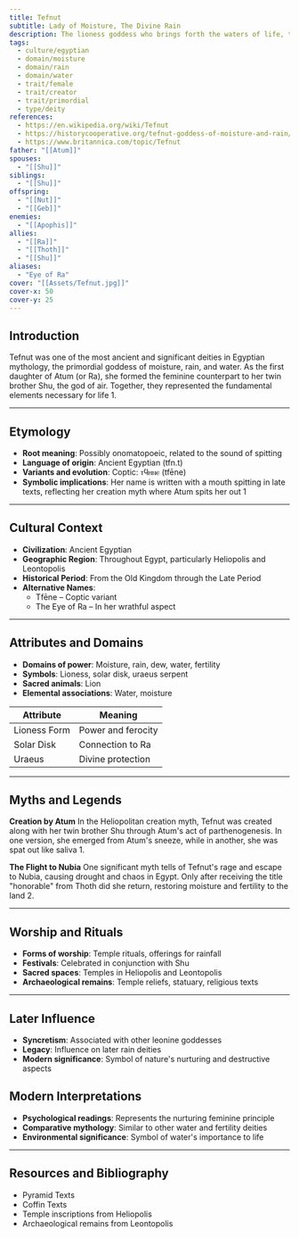 ```yaml
---
title: Tefnut
subtitle: Lady of Moisture, The Divine Rain
description: The lioness goddess who brings forth the waters of life, twin to the air god Shu and daughter of the sun itself
tags:
  - culture/egyptian
  - domain/moisture
  - domain/rain
  - domain/water
  - trait/female
  - trait/creator
  - trait/primordial
  - type/deity
references:
  - https://en.wikipedia.org/wiki/Tefnut
  - https://historycooperative.org/tefnut-goddess-of-moisture-and-rain/
  - https://www.britannica.com/topic/Tefnut
father: "[[Atum]]"
spouses:
  - "[[Shu]]"
siblings:
  - "[[Shu]]"
offspring:
  - "[[Nut]]"
  - "[[Geb]]"
enemies:
  - "[[Apophis]]"
allies:
  - "[[Ra]]"
  - "[[Thoth]]"
  - "[[Shu]]"
aliases:
  - "Eye of Ra"
cover: "[[Assets/Tefnut.jpg]]"
cover-x: 50
cover-y: 25
---
```

##  Introduction
Tefnut was one of the most ancient and significant deities in Egyptian mythology, the primordial goddess of moisture, rain, and water. As the first daughter of Atum (or Ra), she formed the feminine counterpart to her twin brother Shu, the god of air. Together, they represented the fundamental elements necessary for life <mcreference link="https://en.wikipedia.org/wiki/Tefnut" index="1">1</mcreference>.

---

## Etymology

- **Root meaning**: Possibly onomatopoeic, related to the sound of spitting
- **Language of origin**: Ancient Egyptian (tfn.t)
- **Variants and evolution**: Coptic: ⲧϥⲏⲛⲉ (tfēne)
- **Symbolic implications**: Her name is written with a mouth spitting in late texts, reflecting her creation myth where Atum spits her out <mcreference link="https://en.wikipedia.org/wiki/Tefnut" index="1">1</mcreference>

---

##  Cultural Context

- **Civilization**: Ancient Egyptian
- **Geographic Region**: Throughout Egypt, particularly Heliopolis and Leontopolis
- **Historical Period**: From the Old Kingdom through the Late Period
- **Alternative Names**:
  - Tfēne – Coptic variant
  - The Eye of Ra – In her wrathful aspect

---

## Attributes and Domains

- **Domains of power**: Moisture, rain, dew, water, fertility
- **Symbols**: Lioness, solar disk, uraeus serpent
- **Sacred animals**: Lion
- **Elemental associations**: Water, moisture

| Attribute | Meaning |
|-----------|----------|
| Lioness Form | Power and ferocity |
| Solar Disk | Connection to Ra |
| Uraeus | Divine protection |

---

## Myths and Legends

**Creation by Atum**
In the Heliopolitan creation myth, Tefnut was created along with her twin brother Shu through Atum's act of parthenogenesis. In one version, she emerged from Atum's sneeze, while in another, she was spat out like saliva <mcreference link="https://en.wikipedia.org/wiki/Tefnut" index="1">1</mcreference>.

**The Flight to Nubia**
One significant myth tells of Tefnut's rage and escape to Nubia, causing drought and chaos in Egypt. Only after receiving the title "honorable" from Thoth did she return, restoring moisture and fertility to the land <mcreference link="https://historycooperative.org/tefnut-goddess-of-moisture-and-rain/" index="2">2</mcreference>.

---

## Worship and Rituals

- **Forms of worship**: Temple rituals, offerings for rainfall
- **Festivals**: Celebrated in conjunction with Shu
- **Sacred spaces**: Temples in Heliopolis and Leontopolis
- **Archaeological remains**: Temple reliefs, statuary, religious texts

---

## Later Influence

- **Syncretism**: Associated with other leonine goddesses
- **Legacy**: Influence on later rain deities
- **Modern significance**: Symbol of nature's nurturing and destructive aspects

## Modern Interpretations

- **Psychological readings**: Represents the nurturing feminine principle
- **Comparative mythology**: Similar to other water and fertility deities
- **Environmental significance**: Symbol of water's importance to life

---

## Resources and Bibliography

- Pyramid Texts
- Coffin Texts
- Temple inscriptions from Heliopolis
- Archaeological remains from Leontopolis